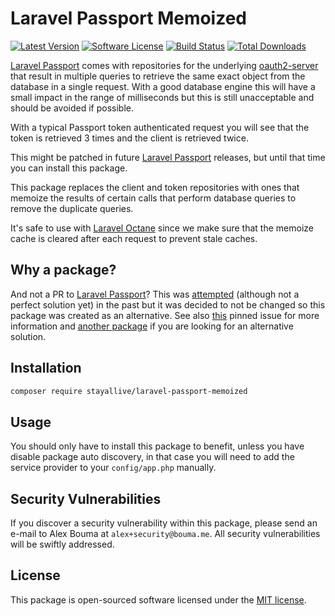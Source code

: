 # Laravel Passport Memoized

[![Latest Version](https://img.shields.io/github/release/stayallive/laravel-passport-memoized.svg?style=flat-square)](https://github.com/stayallive/laravel-passport-memoized/releases)
[![Software License](https://img.shields.io/badge/license-MIT-brightgreen.svg?style=flat-square)](LICENSE.md)
[![Build Status](https://img.shields.io/github/workflow/status/stayallive/laravel-passport-memoized/CI/master.svg?style=flat-square)](https://github.com/stayallive/laravel-passport-memoized/actions/workflows/ci.yaml)
[![Total Downloads](https://img.shields.io/packagist/dt/stayallive/laravel-passport-memoized.svg?style=flat-square)](https://packagist.org/packages/stayallive/laravel-passport-memoized)

[Laravel Passport](https://github.com/laravel/passport) comes with repositories for the underlying [oauth2-server](https://github.com/thephpleague/oauth2-server) that result in
multiple queries to retrieve the same exact object from the database in a single request. With a good database engine this will have a small impact in the range of
milliseconds but this is still unacceptable and should be avoided if possible.

With a typical Passport token authenticated request you will see that the token is retrieved 3 times and the client is retrieved twice.

This might be patched in future [Laravel Passport](https://github.com/laravel/passport) releases, but until that time you can install this package.

This package replaces the client and token repositories with ones that memoize the results of certain calls that perform database queries to remove the duplicate queries.

It's safe to use with [Laravel Octane](https://github.com/laravel/octane) since we make sure that the memoize cache is cleared after each request to prevent stale caches.

## Why a package?

And not a PR to [Laravel Passport](https://github.com/laravel/passport)? This was [attempted](https://github.com/laravel/passport/pull/1433) (although not a perfect solution yet) in the past but it was decided to not be changed so this package was created as an alternative. See also [this](https://github.com/laravel/passport/issues/382) pinned issue for more information and [another package](https://github.com/overtrue/laravel-passport-cache-token) if you are looking for an alternative solution.

## Installation

```bash
composer require stayallive/laravel-passport-memoized
```

## Usage

You should only have to install this package to benefit, unless you have disable package auto discovery, in that case you will need to add the service provider to
your `config/app.php` manually.

## Security Vulnerabilities

If you discover a security vulnerability within this package, please send an e-mail to Alex Bouma at `alex+security@bouma.me`. All security vulnerabilities will be swiftly
addressed.

## License

This package is open-sourced software licensed under the [MIT license](http://opensource.org/licenses/MIT).
